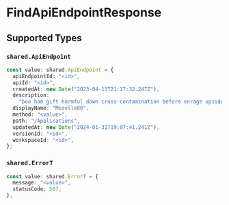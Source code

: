 # FindApiEndpointResponse


## Supported Types

### `shared.ApiEndpoint`

```typescript
const value: shared.ApiEndpoint = {
  apiEndpointId: "<id>",
  apiId: "<id>",
  createdAt: new Date("2023-04-13T21:17:32.247Z"),
  description:
    "boo ham gift harmful down cross-contamination before enrage upside-down",
  displayName: "Mozelle88",
  method: "<value>",
  path: "/Applications",
  updatedAt: new Date("2024-01-31T19:07:41.241Z"),
  versionId: "<id>",
  workspaceId: "<id>",
};
```

### `shared.ErrorT`

```typescript
const value: shared.ErrorT = {
  message: "<value>",
  statusCode: 507,
};
```

